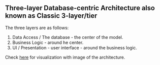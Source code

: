 ## Three-layer Database-centric Architecture also known as Classic 3-layer/tier

The three layers are as follows:

1. Data Access / The database - the center of the model.
2. Business Logic - around he center.
3. UI / Presentation - user interface - around the business logic.

Check [here](https://blog.cancobanoglu.net/content/images/2017/05/Screen-Shot-2017-05-10-at-11.34.29.png) for visualization with image of the architecture.
